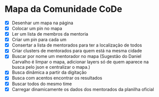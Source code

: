 # Mapa da Comunidade CoDe



- [X] Desenhar um mapa na página
- [X] Colocar um pin no mapa
- [X] Ler um lista de membros da mentoria
- [X] Criar um pin para cada um
- [X] Consertar a lista de mentorados para ter a localização de todos
- [X] Criar clusters de mentorados para quem está na mesma cidade
- [X] Buscar por nome um mentorador no mapa (Sugestão do Daniel Carvalho é limpar o mapa, adicionar layers só de quem aparece na busca pelo json e centralizar o mapa.)
- [X] Busca dinâmica a partir da digitação
- [X] Busca com acentos encontrar os resultados
- [X] Buscar todos do mesmo time
- [X] Carregar dinamicamente os dados dos mentorados da planilha oficial